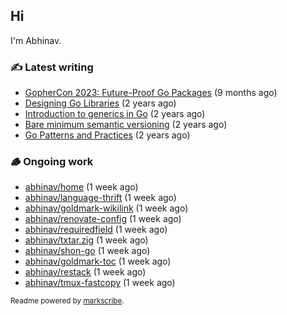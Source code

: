 ## Hi

I'm Abhinav.

### ✍️ Latest writing


- [GopherCon 2023: Future-Proof Go Packages](https://abhinavg.net/2023/09/27/future-proof-packages/) (9 months ago)
- [Designing Go Libraries](https://abhinavg.net/2022/12/06/designing-go-libraries/) (2 years ago)
- [Introduction to generics in Go](https://abhinavg.net/2022/11/23/generics-intro/) (2 years ago)
- [Bare minimum semantic versioning](https://abhinavg.net/2022/11/07/semver/) (2 years ago)
- [Go Patterns and Practices](https://abhinavg.net/2022/09/19/go-patterns-and-practices-talk/) (2 years ago)

### 🪵 Ongoing work


- [abhinav/home](https://github.com/abhinav/home) (1 week ago)
- [abhinav/language-thrift](https://github.com/abhinav/language-thrift) (1 week ago)
- [abhinav/goldmark-wikilink](https://github.com/abhinav/goldmark-wikilink) (1 week ago)
- [abhinav/renovate-config](https://github.com/abhinav/renovate-config) (1 week ago)
- [abhinav/requiredfield](https://github.com/abhinav/requiredfield) (1 week ago)
- [abhinav/txtar.zig](https://github.com/abhinav/txtar.zig) (1 week ago)
- [abhinav/shon-go](https://github.com/abhinav/shon-go) (1 week ago)
- [abhinav/goldmark-toc](https://github.com/abhinav/goldmark-toc) (1 week ago)
- [abhinav/restack](https://github.com/abhinav/restack) (1 week ago)
- [abhinav/tmux-fastcopy](https://github.com/abhinav/tmux-fastcopy) (1 week ago)

<sub>Readme powered by [markscribe](https://github.com/muesli/markscribe).</sub>
